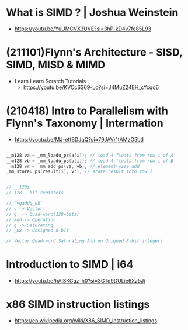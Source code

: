 # What is SIMD ? | Joshua Weinstein
- https://youtu.be/YuUMCVX3UVE?si=3hP-kD4v7fe85L93

# (211101)Flynn's Architecture - SISD, SIMD, MISD & MIMD
- Learn Learn Scratch Tutorials
  - https://youtu.be/KVOc6369-Lo?si=J4MuZ24EH_cYcqd6

# (210418) Intro to Parallelism with Flynn's Taxonomy | Intermation
- https://youtu.be/MJ-ettBDJqQ?si=79JAVr1tAMzG5btI


```c

__m128 va = _mm_loadu_ps(a[i]); // load 4 floats from row i of A
__m128 vb = _mm_loadu_ps(b[i]); // load 4 floats from row i of B
__m128 vr = _mm_add_ps(va, vb); // element-wise add
_mm_storeu_ps(result[i], vr); // store result into row i


// __128i
// 128 - bit registers

// `vqaddq_u8`
// v -> Vector
// q  -> Quad-word(128=bits)
// add -> Operation
// q -> Saturating
// _u8 -> Unsigned 8-bit

// Vector Quad-word Saturating Add on Unigned 8-bit integers
```

# Introduction to SIMD | i64
- https://youtu.be/hAlSKGgz-h0?si=3GTd9DULie6Xz5Ji

# x86 SIMD instruction listings
- https://en.wikipedia.org/wiki/X86_SIMD_instruction_listings